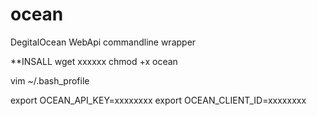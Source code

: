 ocean
=====

DegitalOcean WebApi commandline wrapper

**INSALL
wget xxxxxx
chmod +x ocean

vim ~/.bash_profile

export OCEAN_API_KEY=xxxxxxxx
export OCEAN_CLIENT_ID=xxxxxxxx

